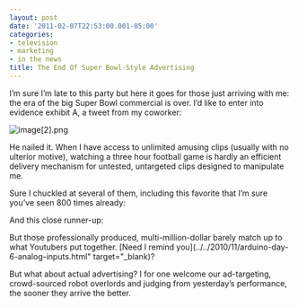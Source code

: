 ```yaml
---
layout: post
date: '2011-02-07T22:53:00.001-05:00'
categories:
- television
- marketing
- in the news
title: The End Of Super Bowl-Style Advertising
---
```



I’m sure I’m late to this party but here it goes for those just arriving with me: the era of the big Super Bowl commercial is over. I’d like to enter into evidence exhibit A, a tweet from my coworker:  

![image[2].png](/assets/2011/image[2].png)

He nailed it. When I have access to unlimited amusing clips (usually with no ulterior motive), watching a three hour football game is hardly an efficient delivery mechanism for untested, untargeted clips designed to manipulate me.

Sure I chuckled at several of them, including this favorite that I’m sure you’ve seen 800 times already:  



And this close runner-up:  



But those professionally produced, multi-million-dollar barely match up to what Youtubers put together. [Need I remind you](../../2010/11/arduino-day-6-analog-inputs.html" target="_blank)? 

But what about actual advertising? I for one welcome our ad-targeting, crowd-sourced robot overlords and judging from yesterday’s performance, the sooner they arrive the better.